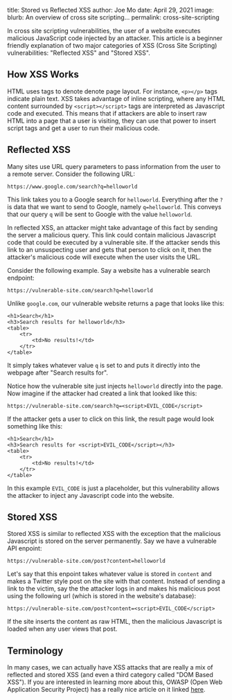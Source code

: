 title: Stored vs Reflected XSS
author: Joe Mo
date: April 29, 2021
image: 
blurb: An overview of cross site scripting...
permalink: cross-site-scripting

In cross site scripting vulnerabilities, the user of a website executes malicious JavaScript code injected by an attacker. This article is a beginner friendly explanation of two major categories of XSS (Cross Site Scripting) vulnerabilities: "Reflected XSS" and "Stored XSS".

## How XSS Works

HTML uses tags to denote denote page layout. For instance, `<p></p>` tags indicate plain text. XSS takes advantage of inline scripting, where any HTML content surrounded by `<script></script>` tags are interpreted as Javascript code and executed. This means that if attackers are able to insert raw HTML into a page that a user is visiting, they can use that power to insert script tags and get a user to run their malicious code.

## Reflected XSS

Many sites use URL query parameters to pass information from the user to a remote server. Consider the following URL:

`https://www.google.com/search?q=helloworld`

This link takes you to a Google search for `helloworld`. Everything after the `?` is data that we want to send to Google, namely `q=helloworld`. This conveys that our query `q` will be sent to Google with the value `helloworld`.

In reflected XSS, an attacker might take advantage of this fact by sending the server a malicious query. This link could contain malicious Javascript code that could be executed by a vulnerable site. If the attacker sends this link to an unsuspecting user and gets that person to click on it, then the attacker's malicious code will execute when the user visits the URL.

Consider the following example. Say a website has a vulnerable search endpoint:

`https://vulnerable-site.com/search?q=helloworld`

Unlike `google.com`, our vulnerable website returns a page that looks like this:

```
<h1>Search</h1>
<h3>Search results for helloworld</h3>
<table>
    <tr>
        <td>No results!</td>
    </tr>
</table>
```

It simply takes whatever value `q` is set to and puts it directly into the webpage after "Search results for".

Notice how the vulnerable site just injects `helloworld` directly into the page. Now imagine if the attacker had created a link that looked like this:

`https://vulnerable-site.com/search?q=<script>EVIL_CODE</script>`

If the attacker gets a user to click on this link, the result page would look something like this:

```
<h1>Search</h1>
<h3>Search results for <script>EVIL_CODE</script></h3>
<table>
    <tr>
        <td>No results!</td>
    </tr>
</table>
```

In this example `EVIL_CODE` is just a placeholder, but this vulnerability allows the attacker to inject any Javascript code into the website.

## Stored XSS

Stored XSS is similar to reflected XSS with the exception that the malicious Javascript is stored on the server permanently. Say we have a vulnerable API enpoint:

`https://vulnerable-site.com/post?content=helloworld`

Let's say that this enpoint takes whatever value is stored in `content` and makes a Twitter style post on the site with that content. Instead of sending a link to the victim, say the the attacker logs in and makes his malicious post using the following url (which is stored in the website's database):

`https://vulnerable-site.com/post?content=<script>EVIL_CODE</script>`

If the site inserts the content as raw HTML, then the malicious Javascript is loaded when any user views that post.

## Terminology

In many cases, we can actually have XSS attacks that are really a mix of reflected and stored XSS (and even a third category called "DOM Based XSS"). If you are interested in learning more about this, OWASP (Open Web Application Security Project) has a really nice article on it linked [here](https://owasp.org/www-community/Types_of_Cross-Site_Scripting).
